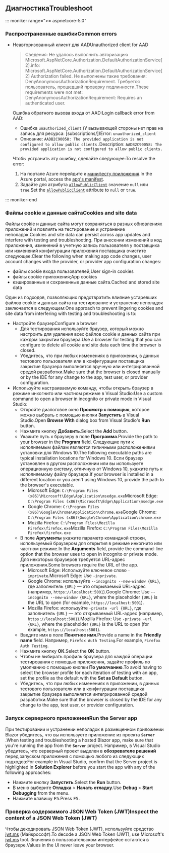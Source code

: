 ## <a name="troubleshoot"></a><span data-ttu-id="d4c2d-101">Диагностика</span><span class="sxs-lookup"><span data-stu-id="d4c2d-101">Troubleshoot</span></span>

::: moniker range=">= aspnetcore-5.0"

### <a name="common-errors"></a><span data-ttu-id="d4c2d-102">Распространенные ошибки</span><span class="sxs-lookup"><span data-stu-id="d4c2d-102">Common errors</span></span>

* <span data-ttu-id="d4c2d-103">Неавторизованный клиент для AAD</span><span class="sxs-lookup"><span data-stu-id="d4c2d-103">Unauthorized client for AAD</span></span>

  > <span data-ttu-id="d4c2d-104">Сведения: Не удалось выполнить авторизацию Microsoft.AspNetCore.Authorization.DefaultAuthorizationService[2].</span><span class="sxs-lookup"><span data-stu-id="d4c2d-104">info: Microsoft.AspNetCore.Authorization.DefaultAuthorizationService[2] Authorization failed.</span></span> <span data-ttu-id="d4c2d-105">Не выполнены такие требования: DenyAnonymousAuthorizationRequirement. Требуется пользователь, прошедший проверку подлинности.</span><span class="sxs-lookup"><span data-stu-id="d4c2d-105">These requirements were not met: DenyAnonymousAuthorizationRequirement: Requires an authenticated user.</span></span>

  <span data-ttu-id="d4c2d-106">Ошибка обратного вызова входа от AAD:</span><span class="sxs-lookup"><span data-stu-id="d4c2d-106">Login callback error from AAD:</span></span>

  * <span data-ttu-id="d4c2d-107">Ошибка `unauthorized_client` (У вызывающей стороны нет прав на запись для ресурса: [subscriptions/])</span><span class="sxs-lookup"><span data-stu-id="d4c2d-107">Error: `unauthorized_client`</span></span>
  * <span data-ttu-id="d4c2d-108">Описание: `AADB2C90058: The provided application is not configured to allow public clients.`</span><span class="sxs-lookup"><span data-stu-id="d4c2d-108">Description: `AADB2C90058: The provided application is not configured to allow public clients.`</span></span>

  <span data-ttu-id="d4c2d-109">Чтобы устранить эту ошибку, сделайте следующее:</span><span class="sxs-lookup"><span data-stu-id="d4c2d-109">To resolve the error:</span></span>

  1. <span data-ttu-id="d4c2d-110">На портале Azure перейдите к [манифесту приложения](/azure/active-directory/develop/reference-app-manifest).</span><span class="sxs-lookup"><span data-stu-id="d4c2d-110">In the Azure portal, access the [app's manifest](/azure/active-directory/develop/reference-app-manifest).</span></span>
  1. <span data-ttu-id="d4c2d-111">Задайте для атрибута [`allowPublicClient`](/azure/active-directory/develop/reference-app-manifest#allowpublicclient-attribute) значение `null` или `true`.</span><span class="sxs-lookup"><span data-stu-id="d4c2d-111">Set the [`allowPublicClient`](/azure/active-directory/develop/reference-app-manifest#allowpublicclient-attribute) attribute to `null` or `true`.</span></span>

::: moniker-end

### <a name="cookies-and-site-data"></a><span data-ttu-id="d4c2d-112">Файлы cookie и данные сайта</span><span class="sxs-lookup"><span data-stu-id="d4c2d-112">Cookies and site data</span></span>

<span data-ttu-id="d4c2d-113">Файлы cookie и данные сайта могут сохраняться в разных обновлениях приложений и повлиять на тестирование и устранение неполадок.</span><span class="sxs-lookup"><span data-stu-id="d4c2d-113">Cookies and site data can persist across app updates and interfere with testing and troubleshooting.</span></span> <span data-ttu-id="d4c2d-114">При внесении изменений в код приложения, изменений в учетную запись пользователя у поставщика или изменений конфигурации приложения поставщика очистите следующее:</span><span class="sxs-lookup"><span data-stu-id="d4c2d-114">Clear the following when making app code changes, user account changes with the provider, or provider app configuration changes:</span></span>

* <span data-ttu-id="d4c2d-115">файлы cookie входа пользователей;</span><span class="sxs-lookup"><span data-stu-id="d4c2d-115">User sign-in cookies</span></span>
* <span data-ttu-id="d4c2d-116">файлы cookie приложения;</span><span class="sxs-lookup"><span data-stu-id="d4c2d-116">App cookies</span></span>
* <span data-ttu-id="d4c2d-117">кэшированные и сохраненные данные сайта.</span><span class="sxs-lookup"><span data-stu-id="d4c2d-117">Cached and stored site data</span></span>

<span data-ttu-id="d4c2d-118">Один из подходов, позволяющих предотвратить влияние устаревших файлов cookie и данных сайта на тестирование и устранение неполадок заключается в следующем:</span><span class="sxs-lookup"><span data-stu-id="d4c2d-118">One approach to prevent lingering cookies and site data from interfering with testing and troubleshooting is to:</span></span>

* <span data-ttu-id="d4c2d-119">Настройте браузер</span><span class="sxs-lookup"><span data-stu-id="d4c2d-119">Configure a browser</span></span>
  * <span data-ttu-id="d4c2d-120">Для тестирования используйте браузер, который можно настроить для удаления всех файлов cookie и данных сайта при каждом закрытии браузера.</span><span class="sxs-lookup"><span data-stu-id="d4c2d-120">Use a browser for testing that you can configure to delete all cookie and site data each time the browser is closed.</span></span>
  * <span data-ttu-id="d4c2d-121">Убедитесь, что при любых изменениях в приложении, в данных тестового пользователя или в конфигурации поставщика закрытие браузера выполняется вручную или интегрированной средой разработки.</span><span class="sxs-lookup"><span data-stu-id="d4c2d-121">Make sure that the browser is closed manually or by the IDE for any change to the app, test user, or provider configuration.</span></span>
* <span data-ttu-id="d4c2d-122">Используйте настраиваемую команду, чтобы открыть браузер в режиме инкогнито или частном режиме в Visual Studio:</span><span class="sxs-lookup"><span data-stu-id="d4c2d-122">Use a custom command to open a browser in incognito or private mode in Visual Studio:</span></span>
  * <span data-ttu-id="d4c2d-123">Откройте диалоговое окно **Просмотр с помощью**, которое можно выбрать с помощью кнопки **Запустить** в Visual Studio.</span><span class="sxs-lookup"><span data-stu-id="d4c2d-123">Open **Browse With** dialog box from Visual Studio's **Run** button.</span></span>
  * <span data-ttu-id="d4c2d-124">Нажмите кнопку **Добавить**.</span><span class="sxs-lookup"><span data-stu-id="d4c2d-124">Select the **Add** button.</span></span>
  * <span data-ttu-id="d4c2d-125">Укажите путь к браузеру в поле **Программа**.</span><span class="sxs-lookup"><span data-stu-id="d4c2d-125">Provide the path to your browser in the **Program** field.</span></span> <span data-ttu-id="d4c2d-126">Следующие пути к исполняемым файлам являются типичными расположениями установки для Windows 10.</span><span class="sxs-lookup"><span data-stu-id="d4c2d-126">The following executable paths are typical installation locations for Windows 10.</span></span> <span data-ttu-id="d4c2d-127">Если браузер установлен в другом расположении или вы используете операционную систему, отличную от Windows 10, укажите путь к исполняемому файлу браузера.</span><span class="sxs-lookup"><span data-stu-id="d4c2d-127">If your browser is installed in a different location or you aren't using Windows 10, provide the path to the browser's executable.</span></span>
    * <span data-ttu-id="d4c2d-128">Microsoft Edge: `C:\Program Files (x86)\Microsoft\Edge\Application\msedge.exe`</span><span class="sxs-lookup"><span data-stu-id="d4c2d-128">Microsoft Edge: `C:\Program Files (x86)\Microsoft\Edge\Application\msedge.exe`</span></span>
    * <span data-ttu-id="d4c2d-129">Google Chrome: `C:\Program Files (x86)\Google\Chrome\Application\chrome.exe`</span><span class="sxs-lookup"><span data-stu-id="d4c2d-129">Google Chrome: `C:\Program Files (x86)\Google\Chrome\Application\chrome.exe`</span></span>
    * <span data-ttu-id="d4c2d-130">Mozilla Firefox: `C:\Program Files\Mozilla Firefox\firefox.exe`</span><span class="sxs-lookup"><span data-stu-id="d4c2d-130">Mozilla Firefox: `C:\Program Files\Mozilla Firefox\firefox.exe`</span></span>
  * <span data-ttu-id="d4c2d-131">В поле **Аргументы** укажите параметр командной строки, используемый браузером для открытия в режиме инкогнито или частном режиме.</span><span class="sxs-lookup"><span data-stu-id="d4c2d-131">In the **Arguments** field, provide the command-line option that the browser uses to open in incognito or private mode.</span></span> <span data-ttu-id="d4c2d-132">Для некоторых браузеров требуется URL-адрес приложения.</span><span class="sxs-lookup"><span data-stu-id="d4c2d-132">Some browsers require the URL of the app.</span></span>
    * <span data-ttu-id="d4c2d-133">Microsoft Edge: Используйте ключевое слово `-inprivate`.</span><span class="sxs-lookup"><span data-stu-id="d4c2d-133">Microsoft Edge: Use `-inprivate`.</span></span>
    * <span data-ttu-id="d4c2d-134">Google Chrome: используйте `--incognito --new-window {URL}`, где заполнитель `{URL}` — это открываемый URL-адрес (например, `https://localhost:5001`).</span><span class="sxs-lookup"><span data-stu-id="d4c2d-134">Google Chrome: Use `--incognito --new-window {URL}`, where the placeholder `{URL}` is the URL to open (for example, `https://localhost:5001`).</span></span>
    * <span data-ttu-id="d4c2d-135">Mozilla Firefox: используйте `-private -url {URL}`, где заполнитель `{URL}` — это открываемый URL-адрес (например, `https://localhost:5001`).</span><span class="sxs-lookup"><span data-stu-id="d4c2d-135">Mozilla Firefox: Use `-private -url {URL}`, where the placeholder `{URL}` is the URL to open (for example, `https://localhost:5001`).</span></span>
  * <span data-ttu-id="d4c2d-136">Введите имя в поле **Понятное имя**.</span><span class="sxs-lookup"><span data-stu-id="d4c2d-136">Provide a name in the **Friendly name** field.</span></span> <span data-ttu-id="d4c2d-137">Например, `Firefox Auth Testing`.</span><span class="sxs-lookup"><span data-stu-id="d4c2d-137">For example, `Firefox Auth Testing`.</span></span>
  * <span data-ttu-id="d4c2d-138">Нажмите кнопку **ОК**.</span><span class="sxs-lookup"><span data-stu-id="d4c2d-138">Select the **OK** button.</span></span>
  * <span data-ttu-id="d4c2d-139">Чтобы не выбирать профиль браузера для каждой операции тестирования с помощью приложения, задайте профиль по умолчанию с помощью кнопки **По умолчанию**.</span><span class="sxs-lookup"><span data-stu-id="d4c2d-139">To avoid having to select the browser profile for each iteration of testing with an app, set the profile as the default with the **Set as Default** button.</span></span>
  * <span data-ttu-id="d4c2d-140">Убедитесь, что при любых изменениях в приложении, в данных тестового пользователя или в конфигурации поставщика закрытие браузера выполняется интегрированной средой разработки.</span><span class="sxs-lookup"><span data-stu-id="d4c2d-140">Make sure that the browser is closed by the IDE for any change to the app, test user, or provider configuration.</span></span>

### <a name="run-the-server-app"></a><span data-ttu-id="d4c2d-141">Запуск серверного приложения</span><span class="sxs-lookup"><span data-stu-id="d4c2d-141">Run the Server app</span></span>

<span data-ttu-id="d4c2d-142">При тестировании и устранении неполадок в размещенном приложении Blazor убедитесь, что вы используете приложение из проекта **`Server`** .</span><span class="sxs-lookup"><span data-stu-id="d4c2d-142">When testing and troubleshooting a hosted Blazor app, make sure that you're running the app from the **`Server`** project.</span></span> <span data-ttu-id="d4c2d-143">Например, в Visual Studio убедитесь, что серверный проект выделен в **обозревателе решений** перед запуском приложения с помощью любого из следующих подходов:</span><span class="sxs-lookup"><span data-stu-id="d4c2d-143">For example in Visual Studio, confirm that the Server project is highlighted in **Solution Explorer** before you start the app with any of the following approaches:</span></span>

* <span data-ttu-id="d4c2d-144">Нажмите кнопку **Запустить**.</span><span class="sxs-lookup"><span data-stu-id="d4c2d-144">Select the **Run** button.</span></span>
* <span data-ttu-id="d4c2d-145">В меню выберите **Отладка** > **Начать отладку**.</span><span class="sxs-lookup"><span data-stu-id="d4c2d-145">Use **Debug** > **Start Debugging** from the menu.</span></span>
* <span data-ttu-id="d4c2d-146">Нажмите клавишу <kbd>F5</kbd>.</span><span class="sxs-lookup"><span data-stu-id="d4c2d-146">Press <kbd>F5</kbd>.</span></span>

### <a name="inspect-the-content-of-a-json-web-token-jwt"></a><span data-ttu-id="d4c2d-147">Проверка содержимого JSON Web Token (JWT)</span><span class="sxs-lookup"><span data-stu-id="d4c2d-147">Inspect the content of a JSON Web Token (JWT)</span></span>

<span data-ttu-id="d4c2d-148">Чтобы декодировать JSON Web Token (JWT), используйте средство [jwt.ms](https://jwt.ms/) (Майкрософт).</span><span class="sxs-lookup"><span data-stu-id="d4c2d-148">To decode a JSON Web Token (JWT), use Microsoft's [jwt.ms](https://jwt.ms/) tool.</span></span> <span data-ttu-id="d4c2d-149">Значения в пользовательском интерфейсе остаются в браузере.</span><span class="sxs-lookup"><span data-stu-id="d4c2d-149">Values in the UI never leave your browser.</span></span>
